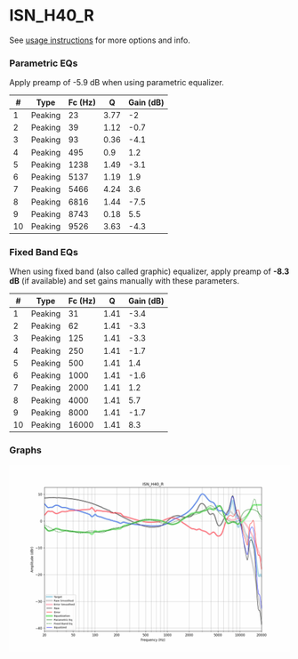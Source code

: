 # ISN_H40_R
See [usage instructions](https://github.com/jaakkopasanen/AutoEq#usage) for more options and info.

### Parametric EQs
Apply preamp of -5.9 dB when using parametric equalizer.

|   # | Type    |   Fc (Hz) |    Q |   Gain (dB) |
|-----|---------|-----------|------|-------------|
|   1 | Peaking |        23 | 3.77 |        -2   |
|   2 | Peaking |        39 | 1.12 |        -0.7 |
|   3 | Peaking |        93 | 0.36 |        -4.1 |
|   4 | Peaking |       495 | 0.9  |         1.2 |
|   5 | Peaking |      1238 | 1.49 |        -3.1 |
|   6 | Peaking |      5137 | 1.19 |         1.9 |
|   7 | Peaking |      5466 | 4.24 |         3.6 |
|   8 | Peaking |      6816 | 1.44 |        -7.5 |
|   9 | Peaking |      8743 | 0.18 |         5.5 |
|  10 | Peaking |      9526 | 3.63 |        -4.3 |

### Fixed Band EQs
When using fixed band (also called graphic) equalizer, apply preamp of **-8.3 dB** (if available) and set gains manually with these parameters.

|   # | Type    |   Fc (Hz) |    Q |   Gain (dB) |
|-----|---------|-----------|------|-------------|
|   1 | Peaking |        31 | 1.41 |        -3.4 |
|   2 | Peaking |        62 | 1.41 |        -3.3 |
|   3 | Peaking |       125 | 1.41 |        -3.3 |
|   4 | Peaking |       250 | 1.41 |        -1.7 |
|   5 | Peaking |       500 | 1.41 |         1.4 |
|   6 | Peaking |      1000 | 1.41 |        -1.6 |
|   7 | Peaking |      2000 | 1.41 |         1.2 |
|   8 | Peaking |      4000 | 1.41 |         5.7 |
|   9 | Peaking |      8000 | 1.41 |        -1.7 |
|  10 | Peaking |     16000 | 1.41 |         8.3 |

### Graphs
![](./ISN_H40_R.png)
